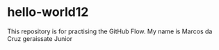 # hello-world12
This repository is for practising the GitHub Flow.
My name is Marcos da Cruz geraissate Junior
